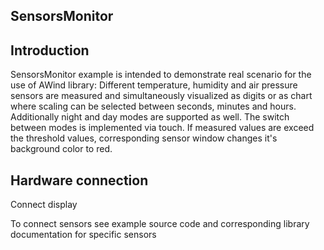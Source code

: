SensorsMonitor
------------
Introduction
------------
SensorsMonitor example is intended to demonstrate real scenario for the use of AWind library: 
Different temperature, humidity and air pressure sensors are measured and simultaneously visualized as digits or as chart where scaling can be selected between seconds, minutes and hours. 
Additionally night and day modes are supported as well. The switch between modes is implemented via touch.
If measured values are exceed the threshold values, corresponding sensor window changes it's background color to red.

Hardware connection
-------------------
Connect display

To connect sensors see example source code and corresponding library documentation for specific sensors